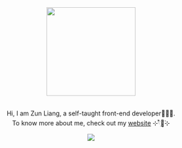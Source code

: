 <div id="header" align="center">
  <img src="https://media.giphy.com/media/ZVik7pBtu9dNS/giphy.gif" width="200">
  <br />
  <br />
  <p>Hi, I am Zun Liang, a self-taught front-end developer👩🏻‍💻.
    <br/>
  To know more about me, check out my <a target="_blank" href="https://zunldev.com">website</a> ⊹𓍢ִ໋🌷͙֒⊹</p>
  
  ![](https://komarev.com/ghpvc/?username=zun-liang)
  
  <!--[![Top Langs](https://github-readme-stats.vercel.app/api/top-langs/?username=zun-liang&layout=compact)](https://github.com/zun-liang)-->
</div>

<!--
**zun-liang/zun-liang** is a ✨ _special_ ✨ repository because its `README.md` (this file) appears on your GitHub profile.

Here are some ideas to get you started:

- 🔭 I’m currently working on ...
- 🌱 I’m currently learning ...
- 👯 I’m looking to collaborate on ...
- 🤔 I’m looking for help with ...
- 💬 Ask me about ...
- 📫 How to reach me: ...
- 😄 Pronouns: ...
- ⚡ Fun fact: ...
-->
